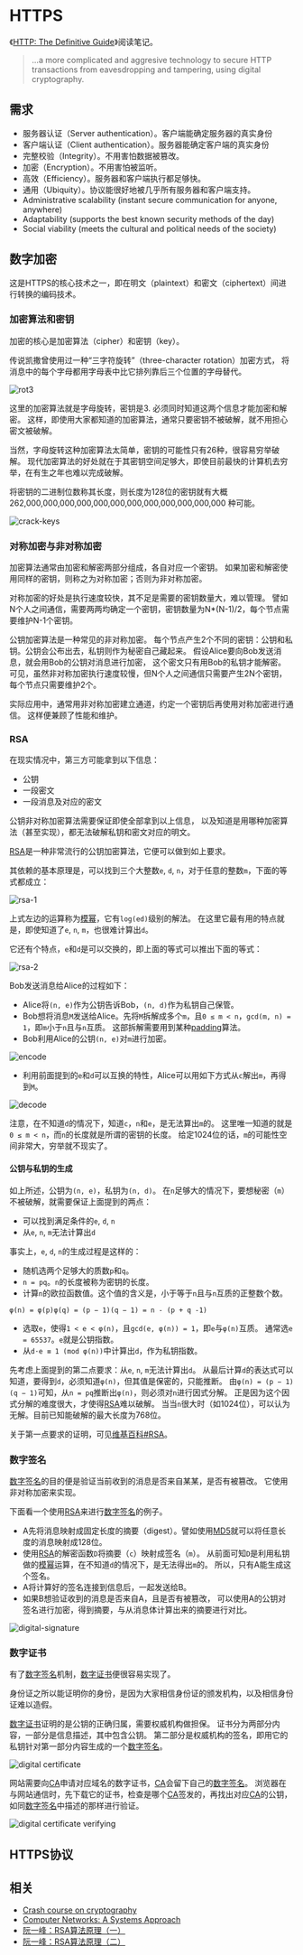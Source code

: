 # HTTPS
《[HTTP: The Definitive Guide]》阅读笔记。

>...a more complicated and aggresive technology to secure HTTP transactions from eavesdropping and tampering, using digital cryptography.

## 需求
* 服务器认证（Server authentication）。客户端能确定服务器的真实身份
* 客户端认证（Client authentication）。服务器能确定客户端的真实身份
* 完整校验（Integrity）。不用害怕数据被篡改。
* 加密（Encryption）。不用害怕被监听。
* 高效（Efficiency）。服务器和客户端执行都足够快。
* 通用（Ubiquity）。协议能很好地被几乎所有服务器和客户端支持。
* Administrative scalability (instant secure communication for anyone, anywhere)
* Adaptability (supports the best known security methods of the day)
* Social viability (meets the cultural and political needs of the society)

## 数字加密
这是HTTPS的核心技术之一，即在明文（plaintext）和密文（ciphertext）间进行转换的编码技术。

### 加密算法和密钥
加密的核心是加密算法（cipher）和密钥（key）。

传说凯撒曾使用过一种“三字符旋转”（three-character rotation）加密方式，
将消息中的每个字母都用字母表中比它排列靠后三个位置的字母替代。

![rot3](rot3.png)

这里的加密算法就是字母旋转，密钥是3.
必须同时知道这两个信息才能加密和解密。
这样，即使用大家都知道的加密算法，通常只要密钥不被破解，就不用担心密文被破解。

当然，字母旋转这种加密算法太简单，密钥的可能性只有26种，很容易穷举破解。
现代加密算法的好处就在于其密钥空间足够大，即使目前最快的计算机去穷举，在有生之年也难以完成破解。

将密钥的二进制位数称其长度，则长度为128位的密钥就有大概
262,000,000,000,000,000,000,000,000,000,000,000,000
种可能。

![crack-keys](crack-keys.png)

### 对称加密与非对称加密
加密算法通常由加密和解密两部分组成，各自对应一个密钥。
如果加密和解密使用同样的密钥，则称之为对称加密；否则为非对称加密。

对称加密的好处是执行速度较快，其不足是需要的密钥数量大，难以管理。
譬如N个人之间通信，需要两两均确定一个密钥，密钥数量为N*(N-1)/2，每个节点需要维护N-1个密钥。

公钥加密算法是一种常见的非对称加密。
每个节点产生2个不同的密钥：公钥和私钥。公钥会公布出去，私钥则作为秘密自己藏起来。
假设Alice要向Bob发送消息，就会用Bob的公钥对消息进行加密，
这个密文只有用Bob的私钥才能解密。
可见，虽然非对称加密执行速度较慢，但N个人之间通信只需要产生2N个密钥，每个节点只需要维护2个。

实际应用中，通常用非对称加密建立通道，约定一个密钥后再使用对称加密进行通信。
这样便兼顾了性能和维护。

### RSA
在现实情况中，第三方可能拿到以下信息：

* 公钥
* 一段密文
* 一段消息及对应的密文

公钥非对称加密算法需要保证即使全部拿到以上信息，
以及知道是用哪种加密算法（甚至实现），都无法破解私钥和密文对应的明文。

[RSA]是一种非常流行的公钥加密算法，它便可以做到如上要求。

其依赖的基本原理是，可以找到三个大整数`e`, `d`, `n`，对于任意的整数`m`，下面的等式都成立：

![rsa-1](https://upload.wikimedia.org/math/4/7/4/474522f25bc32949c42695902c615396.png)

上式左边的运算称为[模幂]，它有`log(ed)`级别的解法。
在这里它最有用的特点就是，即使知道了`e`, `n`, `m`，也很难计算出`d`。

它还有个特点，`e`和`d`是可以交换的，即上面的等式可以推出下面的等式：

![rsa-2](https://upload.wikimedia.org/math/9/c/c/9cc8d72c3d61105fc50a761fa9061fe3.png)

Bob发送消息给Alice的过程如下：
* Alice将`(n, e)`作为公钥告诉Bob，`(n, d)`作为私钥自己保管。
* Bob想将消息`M`发送给Alice。先将`M`拆解成多个`m`，且`0 ≤ m < n`，`gcd(m, n) = 1`，即`m`小于`n`且与`n`互质。
  这部拆解需要用到某种[padding]算法。
* Bob利用Alice的公钥`(n, e)`对`m`进行加密。

![encode](https://upload.wikimedia.org/math/8/6/b/86bae03c22af912674149ed242f754b9.png)

* 利用前面提到的`e`和`d`可以互换的特性，Alice可以用如下方式从`c`解出`m`，再得到`M`。

![decode](https://upload.wikimedia.org/math/d/4/c/d4c69dd0311459f6be400e7d4a3c5dae.png)

注意，在不知道`d`的情况下，知道`c`，`n`和`e`，是无法算出`m`的。
这里唯一知道的就是`0 ≤ m < n`，而`n`的长度就是所谓的密钥的长度。
给定1024位的话，`m`的可能性空间非常大，穷举就不现实了。

#### 公钥与私钥的生成
如上所述，公钥为`(n, e)`，私钥为`(n, d)`。
在`n`足够大的情况下，要想秘密（`m`）不被破解，就需要保证上面提到的两点：
* 可以找到满足条件的`e`, `d`, `n`
* 从`e`, `n`, `m`无法计算出`d`

事实上，`e`, `d`, `n`的生成过程是这样的：
* 随机选两个足够大的质数`p`和`q`。
* `n = pq`。`n`的长度被称为密钥的长度。
* 计算`n`的欧拉函数值。这个值的含义是，小于等于`n`且与`n`互质的正整数个数。
```
φ(n) = φ(p)φ(q) = (p − 1)(q − 1) = n - (p + q -1)

```
* 选取`e`，使得`1 < e < φ(n)`，且`gcd(e, φ(n)) = 1`，即`e`与`φ(n)`互质。
  通常选`e = 65537`。`e`就是公钥指数。
* 从`d⋅e ≡ 1 (mod φ(n))`中计算出`d`，作为私钥指数。

先考虑上面提到的第二点要求：从`e`, `n`, `m`无法计算出`d`。
从最后计算`d`的表达式可以知道，要得到`d`，必须知道`φ(n)`，但其值是保密的，只能推断。
由`φ(n) = (p − 1)(q − 1)`可知，从`n = pq`推断出`φ(n)`，则必须对`n`进行因式分解。
正是因为这个因式分解的难度很大，才使得[RSA]难以破解。
当当`n`很大时（如1024位），可以认为无解。目前已知能破解的最大长度为768位。

关于第一点要求的证明，可见[维基百科#RSA]。

### 数字签名
[数字签名]的目的便是验证当前收到的消息是否来自某某，是否有被篡改。
它使用非对称加密来实现。

下面看一个使用[RSA]来进行[数字签名]的例子。
* A先将消息映射成固定长度的摘要（digest）。譬如使用[MD5]就可以将任意长度的消息映射成128位。
* 使用[RSA]的解密函数`D`将摘要（`c`）映射成签名（`m`）。
  从前面可知`D`是利用私钥做的[模幂]运算，在不知道`d`的情况下，是无法得出`m`的。
  所以，只有A能生成这个签名。
* A将计算好的签名连接到信息后，一起发送给B。
* 如果B想验证收到的消息是否来自A，且是否有被篡改，
  可以使用A的公钥对签名进行加密，得到摘要，与从消息体计算出来的摘要进行对比。

![digital-signature](digital-signature.png)


### 数字证书
有了[数字签名]机制，[数字证书]便很容易实现了。

身份证之所以能证明你的身份，是因为大家相信身份证的颁发机构，以及相信身份证难以造假。

[数字证书]证明的是公钥的正确归属，需要权威机构做担保。
证书分为两部分内容，一部分是信息描述，其中包含公钥。
第二部分是权威机构的签名，即用它的私钥针对第一部分内容生成的一个[数字签名]。

![digital certificate](digital-certificate.png)

网站需要向[CA]申请对应域名的数字证书，[CA]会留下自己的[数字签名]。
浏览器在与网站通信时，先下载它的证书，检查是哪个[CA]签发的，再找出对应[CA]的公钥，如同[数字签名]中描述的那样进行验证。

![digital certificate verifying](digital-certificate-verify.png)

## HTTPS协议

## 相关
* [Crash course on cryptography](http://www.iusmentis.com/technology/encryption/crashcourse/)
* [Computer Networks: A Systems Approach](http://www.pdfiles.com/pdf/files/English/Networking/Computer_Networks_A_Systems_Approach.pdf)
* [阮一峰：RSA算法原理（一）](http://www.ruanyifeng.com/blog/2013/06/rsa_algorithm_part_one.html)
* [阮一峰：RSA算法原理（二）](http://www.ruanyifeng.com/blog/2013/07/rsa_algorithm_part_two.html)


[HTTP: The Definitive Guide]: http://www.staroceans.org/e-book/O'Reilly%20-%20HTTP%20-%20The%20Definitive%20Guide.pdf
[RSA]: https://en.wikipedia.org/wiki/RSA_(cryptosystem)
[模幂]: https://en.wikipedia.org/wiki/Modular_exponentiation
[padding]: https://en.wikipedia.org/wiki/Padding_(cryptography)
[MD5]: https://en.wikipedia.org/wiki/MD5
[数字签名]: https://en.wikipedia.org/wiki/Digital_signature
[数字证书]: https://en.wikipedia.org/wiki/Public_key_certificate
[欧拉函数]: https://en.wikipedia.org/wiki/Euler%27s_totient_function
[维基百科#RSA]: https://en.wikipedia.org/wiki/RSA_(cryptosystem)#Proofs_of_correctness
[CA]: https://en.wikipedia.org/wiki/Certificate_authority


